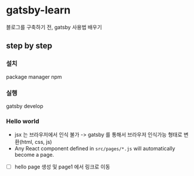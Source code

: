 # gatsby-learn
블로그를 구축하기 전, gatsby 사용법 배우기



## step by step

### 설치

package manager npm

### 실행

gatsby develop

### Hello world

- jsx 는 브라우저에서 인식 불가 -> gatsby 를 통해서 브라우저 인식가능 형태로 변환(html, css, js)
- Any React component defined in `src/pages/*.js` will automatically become a page.
- [ ] hello page 생성 및 page1 에서 링크로 이동